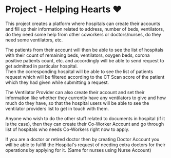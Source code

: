 # Project - Helping Hearts ♥

This project creates a platform where hospitals can create their accounts and fill up their information related to address, number of beds, ventilators, do they need some help from other coworkers or doctors/nurses, do they need some ventilators, etc.  

The patients from their account will then be able to see the list of hospitals with their count of remaining beds, ventilators, oxygen beds, corona positive patients count, etc. and accordingly will be able to send request to get admitted in particular hospital.  
Then the corresponding hospital will be able to see the list of patients request which will be filtered according to the CT Scan score of the patient which they had given while submitting a request.

The Ventilator Provider can also create their account and set their information like whether they currently have any ventilators to give and how much do they have, so that the hospital users will be able to see the ventilator providers list to get in touch with them.  

Anyone who wish to do the other stuff related to documents in hospital (if it is the case), then they can create their Co-Worker Account and go through list of hospitals who needs Co-Workers right now to apply.

If you are a doctor or retired doctor then by creating Doctor Account you will be able to fulfill the Hospital's request of needing extra doctors for their operations by applying for it.
(Same for nurses using Nurse Account)